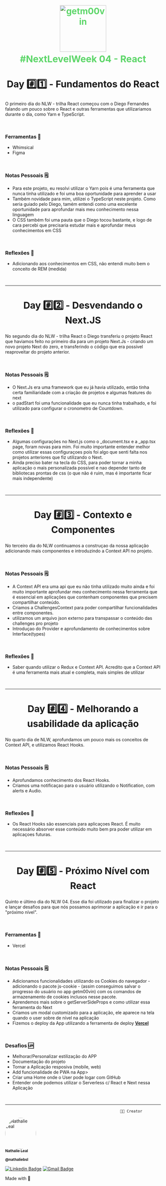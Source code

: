 <h1 style="color: #5dd669" align="center" >
    <img  style="width: 150px;" alt="getm00vin" title="getm00vin" src="https://ik.imagekit.io/n47h4L13/getm00vin/Screen_Shot_2021-03-01_at_4.45.30_PM_BIbNg7vDT.png" />

  <p style="
    margin-top: 5px;
    align: center;
    font-size: 30px;
    font-weight: 700"> #NextLevelWeek 04 - React
    </p>

  </h1>

<div>

<h2 align="center" style="font-weight: 700; font-size: 30px" > Day #️⃣1️⃣ - Fundamentos do React </h2>
<p> O primeiro dia do NLW - trilha React começou com o Diego Fernandes falando um pouco sobre o React e outras ferramentas que utilizariamos durante o dia, como Yarn e TypeScript. 
</p>
</br>

### Ferramentas 🧰

<ul>
<li>Whimsical</li>
<li>Figma</li>
</ul>
</br>

### Notas Pessoais 🗒️

<ul>
<li> Para este projeto, eu resolvi utilizar o Yarn pois é uma ferramenta que nunca tinha utilizado e foi uma boa oportunidade para aprender a usar</li>
<li>Também novidade para mim, utilizei o TypeScript neste projeto. Como seria guiado pelo Diego, tamém entendi como uma excelente oportunidade para aprofundar mais meu conhecimento nessa linguagem</li>
<li> O CSS também foi uma pauta que o Diego tocou bastante, e logo de cara percebi que precisaria estudar mais e aprofundar meus conhecimentos em CSS</li>
</ul>
</br>

### Reflexões 💭

<ul>
<li>Adicionando aos conhecimentos em CSS, não entendi muito bem o conceito de REM (medida)</li>
</ul>
</br>

---

<h2 align="center" style="font-weight: 700; font-size: 30px" > Day #️⃣2️⃣ - Desvendando o Next.JS </h2>
<p> No segundo dia do NLW - trilha React o Diego transferiu o projeto React que haviamos feito no primeiro dia para um projeto Next.Js - criando um novo projeto Next do zero, e transferindo o código que era possível reaproveitar do projeto anterior. 
</p>
</br>

### Notas Pessoais 🗒️

<ul>
<li> O Next.Js era uma framework que eu já havia utilizado, então tinha certa familiaridade com a criação de projetos e algumas features do next</li>
<li>o padStart foi uma funcionalidade que eu nunca tinha trabalhado, e foi utilizado para configurar o cronometro de Countdown.</li>
</ul>
</br>

### Reflexões 💭

<ul>
<li>Algumas configurações no Next.js como o _document.tsx e a _app.tsx page, foram novas para mim. Foi muito importante entender melhor como utilizar essas configuraçoes pois foi algo que senti falta nos projetos anteriores que fiz utilizando o Next.</li>
<li>Ainda preciso bater na tecla do CSS, para poder tornar a minha aplicação o mais personalizada possível e nao depender tanto de bibliotecas prontas de css (o que não é ruim, mas é importante ficar mais independente) </li>
</ul>
</br>

---

<h2 align="center" style="font-weight: 700; font-size: 30px" > Day #️⃣3️⃣ - Contexto e Componentes </h2>
<p> No terceiro dia do NLW continuamos a construçao da nossa aplicação adicionando mais componentes e introduzindo a Context API no projeto.
</p>
</br>

### Notas Pessoais 🗒️

<ul>
<li> A Context API era uma api que eu não tinha utilizado muito ainda e foi muito importante aprofundar meu conhecimento nessa ferramenta que é essencial em aplicações que contenham componentes que precisem compartilhar conteúdo.</li>
<li> Criamos a ChallengesContext para poder compartilhar funcionalidades entre componentes.</li>
<li>utilizamos um arquivo json externo para transpassar o conteúdo das challenges pro projeto</li>
<li>Introduçao do Provider e aprofundamento de conhecimentos sobre Interface(types)</li>
</ul>
</br>

### Reflexões 💭

<ul>
<li> Saber quando utilizar o Redux e Context API. Acredito que a Context API é uma ferramenta mais atual e completa, mais simples de utilizar</li>
</ul>
</br>

---

<h2 align="center" style="font-weight: 700; font-size: 30px" > Day #️⃣4️⃣ - Melhorando a usabilidade da aplicação </h2>
<p> No quarto dia de NLW, aprofundamos um pouco mais os conceitos de Context API, e utilizamos React Hooks.
</p>
</br>

### Notas Pessoais 🗒️

<ul>
<li> Aprofundamos conhecimento dos React Hooks.</li>
<li>Criamos uma notificaçao para o usuário utilizando o Notification, com alerts e Audio. </li>
</ul>
</br>

### Reflexões 💭

<ul>
<li> Os React Hooks são essenciais para aplicaçoes React. É muito necessário absorver esse conteúdo muito bem pra poder utilizar em aplicaçoes futuras.</li>
</ul>
</br>

---

<h2 align="center" style="font-weight: 700; font-size: 30px" > Day #️⃣5️⃣ - Próximo Nível com React </h2>
<p> Quinto e último dia do NLW 04. Esse dia foi utilizado para finalizar o projeto e lançar desafios para que nós possamos aprimorar a aplicação e ir para o "próximo nível".
</p>
</br>

### Ferramentas 🧰

<ul>
<li>Vercel</li>
</ul>
</br>

### Notas Pessoais 🗒️

<ul>
<li> Adicionamos funcionalidades utilizando os Cookies do navegador - adicionando o pacote js-cookie - (assim conseguimos salvar o progresso do usuário no app getm00vin) com os comandos de armazenamento de cookies inclusos nesse pacote. </li>
<li> Aprendemos mais sobre o getServerSideProps e como utilizar essa ferramenta do Next </li>
<li> Criamos um modal customizado para a aplicação, ele aparece na tela quando o user sobre de nível na aplicação </li>
<li>Fizemos o deploy da App utilizando a ferramenta de deploy <strong><a href="http://vercel.com">Vercel</a></strong></li>
</ul>
</br>

### Desafios 🆙

<ul>
<li>Melhorar/Personalizar estilização do APP</li>
<li>Documentação do projeto</li>
<li>Tornar a Aplicação resposiva (mobile, web)</li>
<li>Add funcionalidade de PWA na App></li>
<li>Criar uma Home onde o User pode logar com GitHub</li>
<li>Entender onde podemos utilizar o Serverless c/ React e Next nessa Aplicação</li>

</ul>
</br>


---

                                                        👩‍💻 Creator

<a href="github.com/nathaliebsl">
 <img style="border-radius: 50%;" src="https://avatars.githubusercontent.com/u/75685745?v=4" width="100px;" alt="Nathalie Leal"/>
 <br />
 <sub><b>Nathalie Leal</b></sub></a>

<sub><b>@nathaliebsl</b></sub>
<br />

<a style="text-align: center; justify-content: center; align-content: center;" >

[![Linkedin Badge](https://img.shields.io/badge/-LinkedIn-blue?style=for-the-badge&logo=Linkedin&logoColor=white&link=https://www.linkedin.com/in/nathaliebsl/)](https://www.linkedin.com/in/nathaliebsl/)
[![Gmail Badge](https://img.shields.io/badge/-Gmail-c14438?style=for-the-badge&logo=Gmail&logoColor=white&link=mailto:bslnathalie@gmail.com)](mailto:bslnathalie@gmail.com)

</a>

Made with 💜 </br>

</div>

